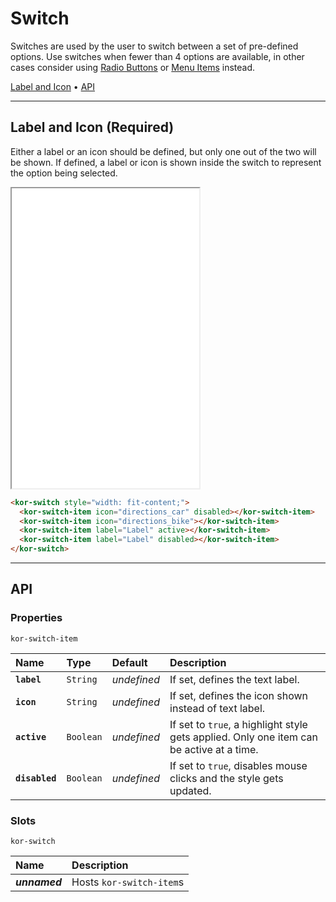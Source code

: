 # Switch

Switches are used by the user to switch between a set of pre-defined options. Use switches when fewer than 4 options are available, in other cases consider using [Radio Buttons](components/radio-button) or [Menu Items](components/menu-item) instead.

[Label and Icon](<components/switch#label-and-icon-(required)>) • [API](components/switch#api)

---

## Label and Icon (Required)

Either a label or an icon should be defined, but only one out of the two will be shown. If defined, a label or icon is shown inside the switch to represent the option being selected.

<iframe src="./assets/docs/components/switch/label-and-icon.html" height="480px"></iframe>

```html
<kor-switch style="width: fit-content;">
  <kor-switch-item icon="directions_car" disabled></kor-switch-item>
  <kor-switch-item icon="directions_bike"></kor-switch-item>
  <kor-switch-item label="Label" active></kor-switch-item>
  <kor-switch-item label="Label" disabled></kor-switch-item>
</kor-switch>
```

---

## API

### Properties

`kor-switch-item`

| Name           | Type      | Default     | Description                                                                              |
| :------------- | :-------- | :---------- | :--------------------------------------------------------------------------------------- |
| **`label`**    | `String`  | _undefined_ | If set, defines the text label.                                                          |
| **`icon`**     | `String`  | _undefined_ | If set, defines the icon shown instead of text label.                                    |
| **`active`**   | `Boolean` | _undefined_ | If set to `true`, a highlight style gets applied. Only one item can be active at a time. |
| **`disabled`** | `Boolean` | _undefined_ | If set to `true`, disables mouse clicks and the style gets updated.                      |

### Slots

`kor-switch`

| Name          | Description              |
| :------------ | :----------------------- |
| **_unnamed_** | Hosts `kor-switch-item`s |
